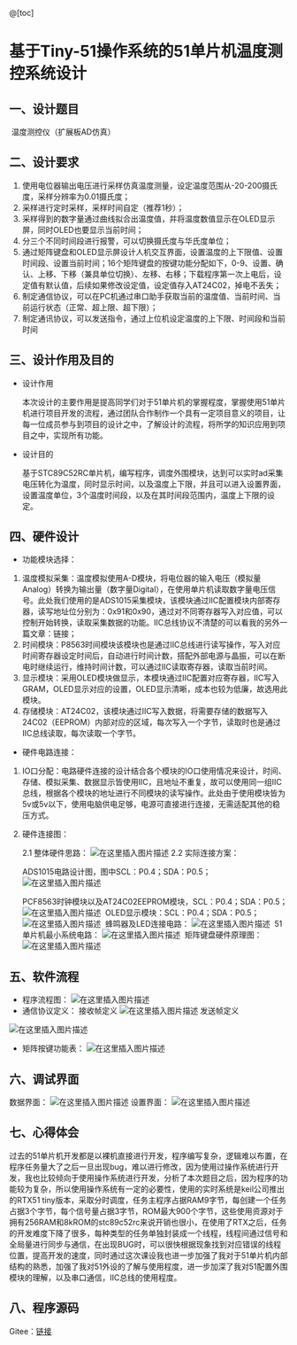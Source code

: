 @[toc]
# 基于Tiny-51操作系统的51单片机温度测控系统设计

## 一、设计题目

​		温度测控仪（扩展板AD仿真）

## 二、设计要求

1. 使用电位器输出电压进行采样仿真温度测量，设定温度范围从-20-200摄氏度，采样分辨率为0.01摄氏度；
2. 采样进行定时采样，采样时间自定（推荐1秒）；
3. 采样得到的数字量通过曲线拟合出温度值，并将温度数值显示在OLED显示屏，同时OLED也要显示当前时间；
4. 分三个不同时间段进行报警，可以切换摄氏度与华氏度单位；
5. 通过矩阵键盘和OLED显示屏设计人机交互界面，设置温度的上下限值、设置时间段、设置当前时间；16个矩阵键盘的按键功能分配如下，0-9、设置、确认、上移、下移（兼具单位切换）、左移、右移；下载程序第一次上电后，设定值有默认值，后续如果修改设定值，设定值存入AT24C02，掉电不丢失；
6. 制定通信协议，可以在PC机通过串口助手获取当前的温度值、当前时间、当前运行状态（正常、超上限、超下限）；
7. 制定通讯协议，可以发送指令，通过上位机设定温度的上下限、时间段和当前时间

## 三、设计作用及目的

- 设计作用

  ​		本次设计的主要作用是提高同学们对于51单片机的掌握程度，掌握使用51单片机进行项目开发的流程，通过团队合作制作一个具有一定项目意义的项目，让每一位成员参与到项目的设计之中，了解设计的流程，将所学的知识应用到项目之中，实现所有功能。

- 设计目的

  ​		基于STC89C52RC单片机，编写程序，调度外围模块，达到可以实时ad采集电压转化为温度，同时显示时间，以及温度上下限，并且可以进入设置界面，设置温度单位，3个温度时间段，以及在其时间段范围内，温度上下限的设定。

## 四、硬件设计

- 功能模块选择：

1. 温度模拟采集：温度模拟使用A-D模块，将电位器的输入电压（模拟量Analog）转换为输出量（数字量Digital），在使用单片机读取数字量电压信号。此处我们使用的是ADS1015采集模块，该模块通过IIC配置模块内部寄存器，读写地址位分别为：0x91和0x90，通过对不同寄存器写入对应值，可以控制开始转换，读取采集数据的功能。IIC总线协议不清楚的可以看我的另外一篇文章：链接；
2. 时间模块：P8563时间模块该模块也是通过IIC总线进行读写操作，写入对应时间寄存器设定时间后，自动进行时间计数，搭配外部电源与晶振，可以在断电时继续运行，维持时间计数，可以通过IIC读取寄存器，读取当前时间。
3. 显示模块：采用OLED模块做显示，本模块通过IIC配置对应寄存器，IIC写入GRAM，OLED显示对应的设置，OLED显示清晰，成本也较为低廉，故选用此模块。
4. 存储模块：AT24C02，该模块通过IIC写入数据，将需要存储的数据写入24C02（EEPROM）内部对应的区域，每次写入一个字节，读取时也是通过IIC总线读取，每次读取一个字节。

- 硬件电路连接：

1. IO口分配：电路硬件连接的设计结合各个模块的IO口使用情况来设计，时间、存储、模拟采集、数据显示皆使用IIC，且地址不重复，故可以使用同一组IIC总线，根据各个模块的地址进行不同模块的读写操作。此处由于使用模块皆为5v或5v以下，使用电脑供电足够，电源可直接进行连接，无需适配其他的稳压方式。

2. 硬件连接图：

   2.1 整体硬件思路：
![在这里插入图片描述](https://img-blog.csdnimg.cn/2021010312590931.png?x-oss-process=image/watermark,type_ZmFuZ3poZW5naGVpdGk,shadow_10,text_aHR0cHM6Ly9ibG9nLmNzZG4ubmV0L3FxXzQ1Mzk2Njcy,size_16,color_FFFFFF,t_70)
   2.2 实际连接方案：

   ADS1015电路设计图，图中SCL：P0.4；SDA：P0.5；
![在这里插入图片描述](https://img-blog.csdnimg.cn/20210103125918415.png?x-oss-process=image/watermark,type_ZmFuZ3poZW5naGVpdGk,shadow_10,text_aHR0cHM6Ly9ibG9nLmNzZG4ubmV0L3FxXzQ1Mzk2Njcy,size_16,color_FFFFFF,t_70)

   PCF8563时钟模块以及AT24C02EEPROM模块，SCL：P0.4；SDA：P0.5；
![在这里插入图片描述](https://img-blog.csdnimg.cn/20210103125937900.png?x-oss-process=image/watermark,type_ZmFuZ3poZW5naGVpdGk,shadow_10,text_aHR0cHM6Ly9ibG9nLmNzZG4ubmV0L3FxXzQ1Mzk2Njcy,size_16,color_FFFFFF,t_70)
​	OLED显示模块：SCL：P0.4；SDA：P0.5；
![在这里插入图片描述](https://img-blog.csdnimg.cn/20210103125943136.png)
​	蜂鸣器及LED连接电路：
![在这里插入图片描述](https://img-blog.csdnimg.cn/2021010312594912.png?x-oss-process=image/watermark,type_ZmFuZ3poZW5naGVpdGk,shadow_10,text_aHR0cHM6Ly9ibG9nLmNzZG4ubmV0L3FxXzQ1Mzk2Njcy,size_16,color_FFFFFF,t_70)
​	51单片机最小系统电路：
![在这里插入图片描述](https://img-blog.csdnimg.cn/20210103125958986.png?x-oss-process=image/watermark,type_ZmFuZ3poZW5naGVpdGk,shadow_10,text_aHR0cHM6Ly9ibG9nLmNzZG4ubmV0L3FxXzQ1Mzk2Njcy,size_16,color_FFFFFF,t_70)
​	矩阵键盘硬件原理图：
![在这里插入图片描述](https://img-blog.csdnimg.cn/20210103130005530.png?x-oss-process=image/watermark,type_ZmFuZ3poZW5naGVpdGk,shadow_10,text_aHR0cHM6Ly9ibG9nLmNzZG4ubmV0L3FxXzQ1Mzk2Njcy,size_16,color_FFFFFF,t_70)
## 五、软件流程
- 程序流程图：
![在这里插入图片描述](https://img-blog.csdnimg.cn/20210103130025785.png?x-oss-process=image/watermark,type_ZmFuZ3poZW5naGVpdGk,shadow_10,text_aHR0cHM6Ly9ibG9nLmNzZG4ubmV0L3FxXzQ1Mzk2Njcy,size_16,color_FFFFFF,t_70)
- 通信协议定义：
  接收帧定义
![在这里插入图片描述](https://img-blog.csdnimg.cn/20210103130032321.png?x-oss-process=image/watermark,type_ZmFuZ3poZW5naGVpdGk,shadow_10,text_aHR0cHM6Ly9ibG9nLmNzZG4ubmV0L3FxXzQ1Mzk2Njcy,size_16,color_FFFFFF,t_70)
  发送帧定义

![在这里插入图片描述](https://img-blog.csdnimg.cn/20210103130045336.png?x-oss-process=image/watermark,type_ZmFuZ3poZW5naGVpdGk,shadow_10,text_aHR0cHM6Ly9ibG9nLmNzZG4ubmV0L3FxXzQ1Mzk2Njcy,size_16,color_FFFFFF,t_70)
- 矩阵按键功能表：
![在这里插入图片描述](https://img-blog.csdnimg.cn/20210103130050222.png?x-oss-process=image/watermark,type_ZmFuZ3poZW5naGVpdGk,shadow_10,text_aHR0cHM6Ly9ibG9nLmNzZG4ubmV0L3FxXzQ1Mzk2Njcy,size_16,color_FFFFFF,t_70)
## 六、调试界面
数据界面：
![在这里插入图片描述](https://img-blog.csdnimg.cn/20210103235010884.jpg?x-oss-process=image/watermark,type_ZmFuZ3poZW5naGVpdGk,shadow_10,text_aHR0cHM6Ly9ibG9nLmNzZG4ubmV0L3FxXzQ1Mzk2Njcy,size_16,color_FFFFFF,t_70)
设置界面：
![在这里插入图片描述](https://img-blog.csdnimg.cn/20210103235002473.jpg?x-oss-process=image/watermark,type_ZmFuZ3poZW5naGVpdGk,shadow_10,text_aHR0cHM6Ly9ibG9nLmNzZG4ubmV0L3FxXzQ1Mzk2Njcy,size_16,color_FFFFFF,t_70)
## 七、心得体会
过去的51单片机开发都是以裸机直接进行开发，程序编写复杂，逻辑难以布置，在程序任务量大了之后一旦出现bug，难以进行修改，因为使用过操作系统进行开发，我也比较倾向于使用操作系统进行开发，分析了本次题目之后，因为程序的功能较为复杂，所以使用操作系统有一定的必要性，使用的实时系统是keil公司推出的RTX51 tiny版本，采取分时调度，任务主程序占据RAM9字节，每创建一个任务占据3个字节，每个信号量占据3字节，ROM最大900个字节，这些使用资源对于拥有256RAM和8kROM的stc89c52rc来说开销也很小，在使用了RTX之后，任务的开发难度下降了很多，每种类型的任务单独封装成一个线程，线程间通过信号和全局量进行同步与通信，在出现BUG时，可以很快根据现象找到对应错误的线程位置，提高开发的速度，同时通过这次课设我也进一步加强了我对于51单片机内部结构的熟悉，加强了我对51外设的了解与使用程度，进一步加深了我对51配置外围模块的理解，以及串口通信，IIC总线的使用程度。
## 八、程序源码

Gitee：[链接](https://gitee.com/JeckXu666/tiny-51)


